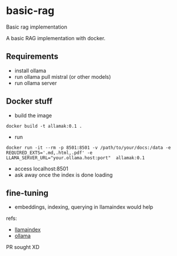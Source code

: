 # basic-rag
Basic rag implementation

A basic RAG implementation with docker.

## Requirements
- install ollama
- run ollama pull mistral (or other models)
- run ollama server

## Docker stuff
- build the image
```
docker build -t allamak:0.1 .
```
- run
```
docker run -it --rm -p 8501:8501 -v /path/to/your/docs:/data -e REQUIRED_EXTS='.md,.html,.pdf' -e LLAMA_SERVER_URL="your.ollama.host:port"  allamak:0.1
```
- access localhost:8501
- ask away once the index is done loading

## fine-tuning
- embeddings, indexing, querying in llamaindex would help

refs:
- [llamaindex](https://docs.llamaindex.ai/en/stable/index.html)
- [ollama](https://ollama.com/)

PR sought XD